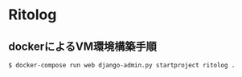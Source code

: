 # Ritolog

## dockerによるVM環境構築手順

```
$ docker-compose run web django-admin.py startproject ritolog .
```